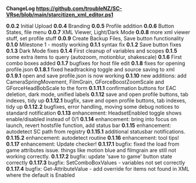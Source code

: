 **ChangeLog https://github.com/troubleNZ/SC-VRse/blob/main/starcitizen_xml_editor.ps1**

**0.0.2** Initial Upload
**0.0.4** Branding
**0.0.5** Profile addition
**0.0.6** Button States, file menu
**0.0.7** XML Viewer, Light/Dark Mode
**0.0.8** more xml viewer stuff, set profile stuff
**0.0.9** Create Backup Files, Save button functionality
**0.1.0** Milestone 1 - mostly working
**0.1.1** syntax fix
**0.1.2** Save button fixes
**0.1.3** Dark Mode fixes
**0.1.4** First cleanup of variables and scopes
**0.1.5** some extra items to query (autozoom, motionblur, shakescale)
**0.1.6** First combo boxes added
**0.1.7** bugfixes for host file edit
**0.1.8** fixes for opening profile.json
**0.1.8.1** fixed headtracking toggle and source saving to xml
**0.1.9.1** open and save profile.json is now working
**0.1.10** new additions: add CameraSpringMovement, FilmGrain, GForceBoostZoomScale and GForceHeadBobScale to the form
**0.1.11.1** confirmation buttons for EAC deletion, dark mode, unified labels
**0.1.12** save and open profile buttons, tab indexes, tidy up
**0.1.12.1** bugfix, save and open profile buttons, tab indexes, tidy up
**0.1.12.2** bugfixes, error handling, moving some debug notices to standard notification
**0.1.13** enhancement: HeadsetEnabled toggle shows enable/disabled instead of 0/1
**0.1.14** enhancement: bring into focus on launch, revert hostsfile function, add status bar
**0.1.15** enhancement: autodetect SC path from registry
**0.1.15.1** additional statusbar notifications.
**0.1.15.2** enhancement: autodetect routine
**0.1.16** enhancement: tool tips!
**0.1.17** enhancement: Update checker!
**0.1.17.1** bugfix: fixed the load from game attributes issue. things like motion blue and filmgrain are still not working correctly.
**0.1.17.2** bugfix: update 'save to game' button state correctly
**0.1.17.3** bugfix: SetComboBoxValues - variables not set correctly
**0.1.17.4** bugfix: Get-AttributeValue - add override for items not found in XML where the default is Enabled